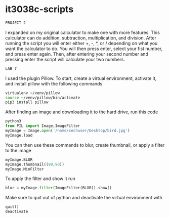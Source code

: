 # it3038c-scripts
```bash
PROJECT 2
```
I expanded on my original calculator to make one with more features. This calculator can do addition, subtraction, multiplication, and division. 
After running the script you will enter either +, -, *, or / depending on what you want the calculator to do. You will then press enter, select your fist number, 
and press enter again. Then, after entering your second number and pressing enter the script will calculate your two numbers.


```bash 
LAB 7
```
I used the plugin Pillow. To start, create a virtual environment, activate it, and install pillow with the following commands
```bash
virtualenv ~/venv/pillow
source ~/venv/pillow/bin/activate
pip3 install pillow
```
After finding an image and downloading it to the hard drive, run this code 
```python
python3
from PIL import Image,ImageFilter
myImage = Image.open('/home/cechuser/Desktop/bird.jpg')
myImage.load
```
You can then use these commands to blur, create thumbnail, or apply a filter to the image
```python
myImage.BLUR
myImage.thumbnail((90,90))
myImage.MinFilter
```
To apply the filter and show it run
```python
blur = myImage.filter(ImageFilter(BLUR)).show()
```
Make sure to quit out of python and deactivate the virtual environment with
```python
quit()
deactivate
```
